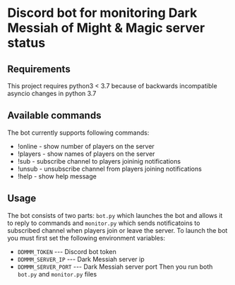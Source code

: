 # Discord bot for monitoring Dark Messiah of Might & Magic server status

## Requirements
This project requires python3 < 3.7 because of backwards incompatible asyncio changes in python 3.7

## Available commands
The bot currently supports following commands:
* !online - show number of players on the server
* !players - show names of players on the server
* !sub - subscribe channel to players joininig notifications
* !unsub - unsubscribe channel from players joining notifications
* !help - show help message

## Usage
The bot consists of two parts: `bot.py` which launches the bot and allows it to reply to commands and `monitor.py` which sends notificatoins to subscribed channel when players join or leave the server.
To launch the bot you must first set the following environment variables:
* `DDMMM_TOKEN` --- Discord bot token
* `DDMMM_SERVER_IP` --- Dark Messiah server ip
* `DDMMM_SERVER_PORT` --- Dark Messiah server port
Then you run both `bot.py` and `monitor.py` files
